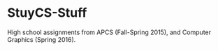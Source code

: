 # StuyCS-Stuff
High school assignments from APCS (Fall-Spring 2015), and Computer Graphics (Spring 2016).
